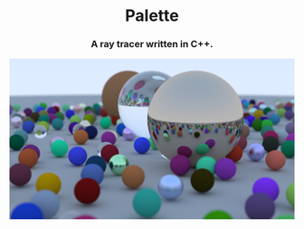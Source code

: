 <div align = "center">

<h1>
<a>Palette</a>
</h1>

<h3>A ray tracer written in C++.</h3>

![sample](ppms/final.png)

</div>
